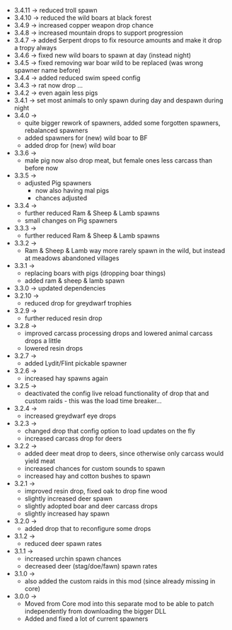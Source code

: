 * 3.4.11 -> reduced troll spawn
* 3.4.10 -> reduced the wild boars at black forest
* 3.4.9 -> increased copper weapon drop chance
* 3.4.8 -> increased mountain drops to support progression
* 3.4.7 -> added Serpent drops to fix resource amounts and make it drop a tropy always
* 3.4.6 -> fixed new wild boars to spawn at day (instead night)
* 3.4.5 -> fixed removing war boar wild to be replaced (was wrong spawner name before)
* 3.4.4 -> added reduced swim speed config
* 3.4.3 -> rat now drop ...
* 3.4.2 -> even again less pigs
* 3.4.1 -> set most animals to only spawn during day and despawn during night
* 3.4.0 ->
  * quite bigger rework of spawners, added some forgotten spawners, rebalanced spawners
  * added spawners for (new) wild boar to BF
  * added drop for (new) wild boar
* 3.3.6 ->
  * male pig now also drop meat, but female ones less carcass than before now
* 3.3.5 ->
  * adjusted Pig spawners
    * now also having mal pigs
    * chances adjusted
* 3.3.4 -> 
  * further reduced Ram & Sheep & Lamb spawns
  * small changes on Pig spawners
* 3.3.3 ->
  * further reduced Ram & Sheep & Lamb spawns
* 3.3.2 ->
  * Ram & Sheep & Lamb way more rarely spawn in the wild, but instead at meadows abandoned villages
* 3.3.1 ->
  * replacing boars with pigs (dropping boar things)
  * added ram & sheep & lamb spawn
* 3.3.0 -> updated dependencies
* 3.2.10 ->
  * reduced drop for greydwarf trophies
* 3.2.9 ->
  * further reduced resin drop
* 3.2.8 ->
  * improved carcass processing drops and lowered animal carcass drops a little
  * lowered resin drops
* 3.2.7 ->
  * added Lydit/Flint pickable spawner
* 3.2.6 ->
  * increased hay spawns again
* 3.2.5 ->
  * deactivated the config live reload functionality of drop that and custom raids - this was the load time breaker...
* 3.2.4 ->
  * increased greydwarf eye drops
* 3.2.3 ->
  * changed drop that config option to load updates on the fly
  * increased carcass drop for deers
* 3.2.2 ->
  * added deer meat drop to deers, since otherwise only carcass would yield meat
  * increased chances for custom sounds to spawn
  * increased hay and cotton bushes to spawn
* 3.2.1 -> 
  * improved resin drop, fixed oak to drop fine wood
  * slightly increased deer spawn
  * slightly adopted boar and deer carcass drops
  * slightly increased hay spawn
* 3.2.0 ->
  * added drop that to reconfigure some drops
* 3.1.2 ->
  * reduced deer spawn rates
* 3.1.1 -> 
  * increased urchin spawn chances
  * decreased deer (stag/doe/fawn) spawn rates
* 3.1.0 ->
  * also added the custom raids in this mod (since already missing in core)
* 3.0.0 -> 
  * Moved from Core mod into this separate mod to be able to patch independently from downloading the bigger DLL
  * Added and fixed a lot of current spawners
